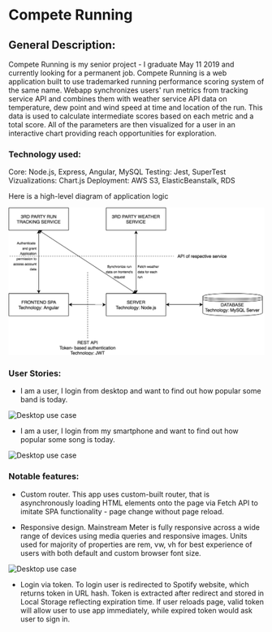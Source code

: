 # Compete Running

## General Description:
Compete Running is my senior project - I graduate May 11 2019 and currently looking for a permanent job. Compete Running is a web application built to use trademarked running performance scoring system of the same name. Webapp synchronizes users' run metrics from tracking service API and combines them with weather service API data on temperature, dew point and wind speed at time and location of the run. This data is used to calculate intermediate scores based on each metric and a total score. All of the parameters are then visualized for a user in an interactive chart providing reach opportunities for exploration. 

### Technology used:
Core: Node.js, Express, Angular, MySQL
Testing: Jest, SuperTest
Vizualizations: Chart.js
Deployment: AWS S3, ElasticBeanstalk, RDS

Here is a high-level diagram of application logic

![Chart](img/E2E.png)

### User Stories:
* I am a user, I login from desktop and want to find out how popular some band is today. 

![Desktop use case](gitimages/pc.gif)

* I am a user, I login from my smartphone and want to find out how popular some song is today.

![Desktop use case](gitimages/phone.gif)

### Notable features:
* Custom router. This app uses custom-built router, that is asynchronously loading HTML elements onto the page via Fetch API to imitate SPA functionality - page change without page reload. 

* Responsive design. Mainstream Meter is fully responsive across a wide range of devices using media queries and responsive images. Units used for majority of properties are rem, vw, vh for best experience of users with both default and custom browser font size. 

![Desktop use case](gitimages/res.jpg)

* Login via token. To login user is redirected to Spotify website, which returns token in URL hash. Token is extracted after redirect and stored in Local Storage reflecting expiration time. If user reloads page, valid token will allow user to use app immediately, while expired token would ask user to sign in. 


